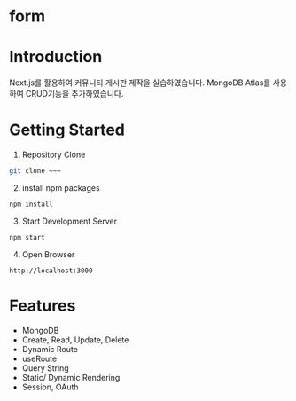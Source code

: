 # form

# Introduction
Next.js를 활용하여 커뮤니티 게시판 제작을 실습하였습니다.
MongoDB Atlas를 사용하여 CRUD기능을 추가하였습니다.

# Getting Started
1. Repository Clone
```bash
git clone ~~~
```
2. install npm packages
``` bash
npm install
```
3. Start Development Server
```bash
npm start
```
4. Open Browser
```
http://localhost:3000
```

# Features
- MongoDB
- Create, Read, Update, Delete
- Dynamic Route
- useRoute
- Query String
- Static/ Dynamic Rendering
- Session, OAuth
